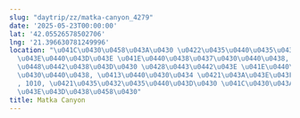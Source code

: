 ```yaml
---
slug: "daytrip/zz/matka-canyon_4279"
date: '2025-05-23T00:00:00'
lat: '42.05526578502706'
lng: '21.396630781249996'
location: "\u041C\u0430\u0458\u043A\u0430 \u0422\u0435\u0440\u0435\u0437\u0430, \u0413\
  \u043E\u0440\u043D\u043E \u041E\u0440\u0438\u0437\u0430\u0440\u0438, \u041E\u043F\
  \u0448\u0442\u0438\u043D\u0430 \u0428\u0443\u0442\u043E \u041E\u0440\u0438\u0437\
  \u0430\u0440\u0438, \u0413\u0440\u0430\u0434 \u0421\u043A\u043E\u043F\u0458\u0435\
  , 1010, \u0421\u0435\u0432\u0435\u0440\u043D\u0430 \u041C\u0430\u043A\u0435\u0434\
  \u043E\u043D\u0438\u0458\u0430"
title: Matka Canyon
---
```



